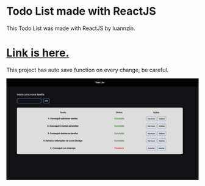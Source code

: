 # Todo List made with ReactJS
 This Todo List was made with ReactJS by luannzin.

# <a href="https://todo-list-luannzin.vercel.app">Link is here.</a>

This project has auto save function on every change, be careful.

<img src="./projectImage.png" />
